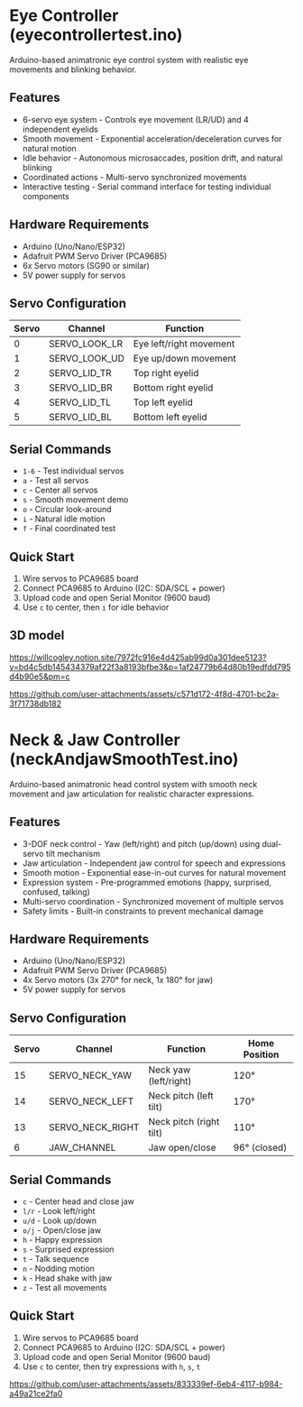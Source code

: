# Eye Controller (eyecontrollertest.ino)

Arduino-based animatronic eye control system with realistic eye movements and blinking behavior.

## Features

* 6-servo eye system - Controls eye movement (LR/UD) and 4 independent eyelids
* Smooth movement - Exponential acceleration/deceleration curves for natural motion
* Idle behavior - Autonomous microsaccades, position drift, and natural blinking
* Coordinated actions - Multi-servo synchronized movements
* Interactive testing - Serial command interface for testing individual components

## Hardware Requirements

* Arduino (Uno/Nano/ESP32)
* Adafruit PWM Servo Driver (PCA9685)
* 6x Servo motors (SG90 or similar)
* 5V power supply for servos

## Servo Configuration

| Servo | Channel | Function |
|-------|---------|----------|
| 0 | SERVO_LOOK_LR | Eye left/right movement |
| 1 | SERVO_LOOK_UD | Eye up/down movement |
| 2 | SERVO_LID_TR | Top right eyelid |
| 3 | SERVO_LID_BR | Bottom right eyelid |
| 4 | SERVO_LID_TL | Top left eyelid |
| 5 | SERVO_LID_BL | Bottom left eyelid |

## Serial Commands

* `1-6` - Test individual servos
* `a` - Test all servos
* `c` - Center all servos
* `s` - Smooth movement demo
* `o` - Circular look-around
* `i` - Natural idle motion
* `f` - Final coordinated test

## Quick Start

1. Wire servos to PCA9685 board
2. Connect PCA9685 to Arduino (I2C: SDA/SCL + power)
3. Upload code and open Serial Monitor (9600 baud)
4. Use `c` to center, then `i` for idle behavior
## 3D model
https://willcogley.notion.site/7972fc916e4d425ab99d0a301dee5123?v=bd4c5db145434379af22f3a8193bfbe3&p=1af24779b64d80b19edfdd795d4b90e5&pm=c

https://github.com/user-attachments/assets/c571d172-4f8d-4701-bc2a-3f71738db182


# Neck & Jaw Controller (neckAndjawSmoothTest.ino)
Arduino-based animatronic head control system with smooth neck movement and jaw articulation for realistic character expressions.

## Features
* 3-DOF neck control - Yaw (left/right) and pitch (up/down) using dual-servo tilt mechanism
* Jaw articulation - Independent jaw control for speech and expressions
* Smooth motion - Exponential ease-in-out curves for natural movement
* Expression system - Pre-programmed emotions (happy, surprised, confused, talking)
* Multi-servo coordination - Synchronized movement of multiple servos
* Safety limits - Built-in constraints to prevent mechanical damage

## Hardware Requirements
* Arduino (Uno/Nano/ESP32)
* Adafruit PWM Servo Driver (PCA9685)
* 4x Servo motors (3x 270° for neck, 1x 180° for jaw)
* 5V power supply for servos

## Servo Configuration
| Servo | Channel | Function | Home Position |
|-------|---------|----------|---------------|
| 15 | SERVO_NECK_YAW | Neck yaw (left/right) | 120° |
| 14 | SERVO_NECK_LEFT | Neck pitch (left tilt) | 170° |
| 13 | SERVO_NECK_RIGHT | Neck pitch (right tilt) | 110° |
| 6 | JAW_CHANNEL | Jaw open/close | 96° (closed) |

## Serial Commands
* `c` - Center head and close jaw
* `l/r` - Look left/right
* `u/d` - Look up/down
* `o/j` - Open/close jaw
* `h` - Happy expression
* `s` - Surprised expression
* `t` - Talk sequence
* `n` - Nodding motion
* `k` - Head shake with jaw
* `z` - Test all movements

## Quick Start
1. Wire servos to PCA9685 board
2. Connect PCA9685 to Arduino (I2C: SDA/SCL + power)
3. Upload code and open Serial Monitor (9600 baud)
4. Use `c` to center, then try expressions with `h`, `s`, `t`

https://github.com/user-attachments/assets/833339ef-6eb4-4117-b984-a49a21ce2fa0



